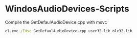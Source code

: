 # WindosAudioDevices-Scripts
Compile the GetDefaulAudioDevice.cpp with msvc

``` cmd
cl.exe /EHsc GetDefaulAudioDevice.cpp user32.lib ole32.lib
```
